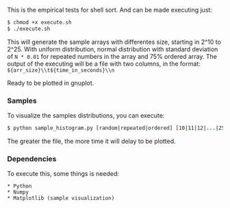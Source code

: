 This is the empirical tests for shell sort. And can be made executing just:

```bash
$ chmod +x execute.sh
$ ./execute.sh
```

This will generate the sample arrays with differentes size, starting in 2^10 to 2^25. With uniform distribution, normal distribution with standard deviation of `N * 0.01` for 
repeated numbers in the array and 75% ordered array. 
The output of the executing will be a file with two columns, in the format:
`${arr_size}\\t${time_in_seconds}\\n`

Ready to be plotted in gnuplot.

### Samples
To visualize the samples distributions, you can execute:

```bash
$ python sample_histogram.py [random|repeated|ordered] [10|11|12|...|25]
```

The greater the file, the more time it will delay to be plotted.

### Dependencies
To execute this, some things is needed:

    * Python
    * Numpy
    * Matplotlib (sample visualization)
